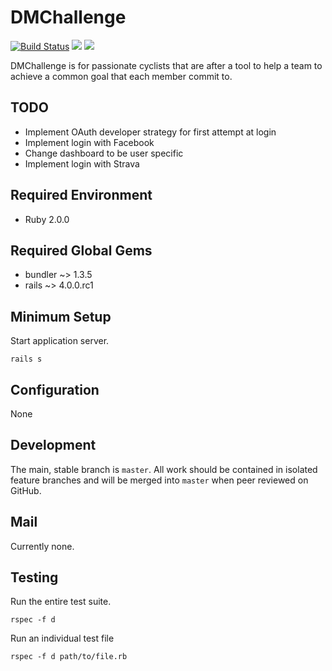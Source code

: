 # DMChallenge
[![Build Status](https://travis-ci.org/justinhennessy/dm-challenge.png)](https://travis-ci.org/justinhennessy/dm-challenge)
![](https://coveralls.io/repos/justinhennessy/dm-challenge/badge.png?branch=master)
![](https://codeclimate.com/github/justinhennessy/dm-challenge.png)

DMChallenge is for passionate cyclists that are after a tool to help a team
to achieve a common goal that each member commit to.

## TODO

- Implement OAuth developer strategy for first attempt at login
- Implement login with Facebook
- Change dashboard to be user specific
- Implement login with Strava

## Required Environment

* Ruby 2.0.0

## Required Global Gems

* bundler ~> 1.3.5
* rails ~> 4.0.0.rc1

## Minimum Setup

Start application server.

    rails s

## Configuration

None

## Development

The main, stable branch is `master`. All work should be contained in
isolated feature branches and will be merged into `master` when peer
reviewed on GitHub.

## Mail

Currently none.

## Testing

Run the entire test suite.

    rspec -f d

Run an individual test file

    rspec -f d path/to/file.rb
